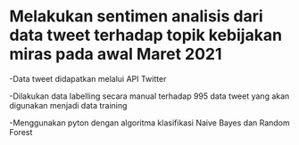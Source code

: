 # Melakukan sentimen analisis dari data tweet terhadap topik kebijakan miras pada awal Maret 2021
-Data tweet didapatkan melalui API Twitter 

-Dilakukan data labelling secara manual terhadap 995 data tweet yang akan digunakan menjadi data training

-Menggunakan pyton dengan algoritma klasifikasi Naive Bayes dan Random Forest 


